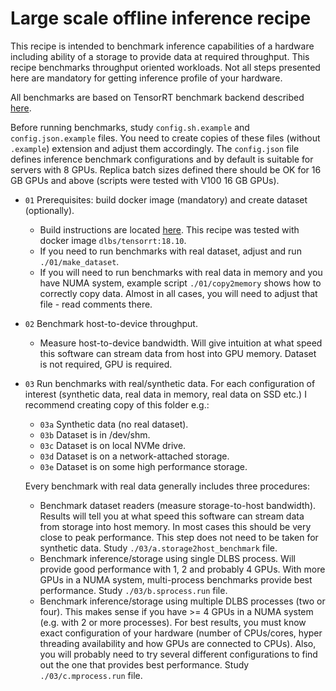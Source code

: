 # Large scale offline inference recipe
This recipe is intended to benchmark inference capabilities of a hardware including
ability of a storage to provide data at required throughput. This recipe benchmarks
throughput oriented workloads. Not all steps presented here are mandatory for getting
inference profile of your hardware.

All benchmarks are based on TensorRT benchmark backend described [here](https://github.com/HewlettPackard/dlcookbook-dlbs/blob/master/src/tensorrt/docs/index.md).

Before running benchmarks, study `config.sh.example` and `config.json.example` files. You need to
create copies of these files (without `.example`) extension and adjust them accordingly.
The `config.json` file defines inference benchmark configurations and by default is suitable
for servers with 8 GPUs. Replica batch sizes defined there should be OK for 16 GB GPUs and above
(scripts were tested with V100 16 GB GPUs).


- `01` Prerequisites: build docker image (mandatory) and create dataset (optionally).
   - Build instructions are located [here](https://github.com/HewlettPackard/dlcookbook-dlbs/blob/master/src/tensorrt/docs/index.md#installation). This recipe was tested with docker image `dlbs/tensorrt:18.10`.
   - If you need to run benchmarks with real dataset, adjust and run `./01/make_dataset`.
   - If you will need to run benchmarks with real data in memory and you have NUMA system,
     example script `./01/copy2memory` shows how to correctly copy data. Almost in all cases,
     you will need to adjust that file - read comments there.
- `02` Benchmark host-to-device throughput.
   - Measure host-to-device bandwidth. Will give intuition at what speed this software can
     stream data from host into GPU memory. Dataset is not required, GPU is required.
- `03` Run benchmarks with real/synthetic data. For each configuration of interest (synthetic data, real data in memory, real data on SSD etc.) I recommend creating copy of this folder e.g.:
  - `03a` Synthetic data (no real dataset).
  - `03b` Dataset is in /dev/shm.
  - `03c` Dataset is on local NVMe drive.
  - `03d` Dataset is on a network-attached storage.
  - `03e` Dataset is on some high performance storage.

  Every benchmark with real data generally includes three procedures:
  - Benchmark dataset readers (measure storage-to-host bandwidth). Results will tell you at what speed this software can stream data from storage into host memory. In most cases this should be very close to peak performance. This step does not need to be taken for synthetic data. Study `./03/a.storage2host_benchmark` file.
  - Benchmark inference/storage using single DLBS process. Will provide good performance with 1, 2 and probably 4 GPUs. With more GPUs in a NUMA system, multi-process benchmarks provide best performance. Study `./03/b.sprocess.run` file.
  - Benchmark inference/storage using multiple DLBS processes (two or four). This makes sense if you have >= 4 GPUs in a NUMA system (e.g. with 2 or more processes). For best results, you must know exact configuration of your hardware (number of CPUs/cores, hyper threading availability and how GPUs are connected to CPUs). Also, you will probably need to try several different configurations to find out the one that provides best performance. Study `./03/c.mprocess.run` file.

